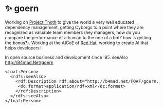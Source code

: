 # :sparkles: goern

Working on [Project Thoth](https://thoth-station.ninja/) to give the world a very well educated dependency management, getting Cyborgs to a point where they are recognized as valuable team members (hey managers, how do you compare the performance of a human to the one of a bot? how is getting the bonus?). Working at the AICoE of [Red Hat](https://next.redhat.com/), working to create AI that helps developers!

In open source business and development since '95. seeAlso http://B4mad.Net/goern

<pre>
&lt;foaf:Person&gt;
  &lt;rdfs:seeAlso&gt;
    &lt;rdf:Description rdf:about="http://b4mad.net/FOAF/goern.rdf#goern"&gt;
     &lt;dc:format&gt;application/rdf+xml&lt;/dc:format&gt;
    &lt;/rdf:Description&gt;
  &lt;/rdfs:seeAlso&gt;
&lt;/foaf:Person&gt;
</pre>
